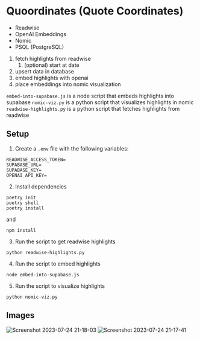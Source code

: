 # Quoordinates (Quote Coordinates)

- Readwise
- OpenAI Embeddings
- Nomic
- PSQL (PostgreSQL)

1. fetch highlights from readwise
    1. (optional) start at date
2. upsert data in database
3. embed highlights with openai
4. place embeddings into nomic visualization

`embed-into-supabase.js` is a node script that embeds highlights into supabase
`nomic-viz.py` is a python script that visualizes highlights in nomic
`readwise-highlights.py` is a python script that fetches highlights from readwise

## Setup

1. Create a `.env` file with the following variables:

```
READWISE_ACCESS_TOKEN=
SUPABASE_URL=
SUPABASE_KEY=
OPENAI_API_KEY=
```

2. Install dependencies

```
poetry init
poetry shell
poetry install
```

and

```
npm install
```

3. Run the script to get readwise highlights

```
python readwise-highlights.py
```

4. Run the script to embed highlights

```
node embed-into-supabase.js
```

5. Run the script to visualize highlights

```
python nomic-viz.py
```

## Images

![Screenshot 2023-07-24 21-18-03](https://github.com/bramses/quoordinates/assets/3282661/ce99a282-946c-4499-b437-dd31d9ba2e1d)
![Screenshot 2023-07-24 21-17-41](https://github.com/bramses/quoordinates/assets/3282661/9a5b92ca-a7e9-4a31-8e92-3f91cffd8954)
